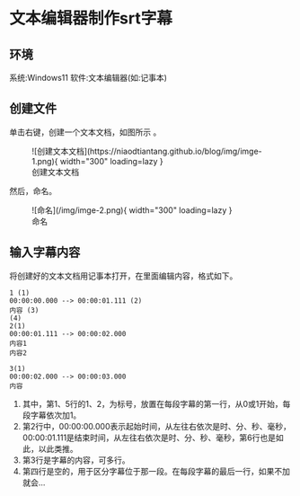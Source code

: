 # 文本编辑器制作srt字幕

## 环境

系统:Windows11 软件:文本编辑器(如:记事本)

## 创建文件

单击右键，创建一个文本文档，如图所示 。
<figure markdown>
    ![创建文本文档](https://niaodtiantang.github.io/blog/img/imge-1.png){ width="300" loading=lazy }
    <figcaption>创建文本文档</figcaption>
</figure>
然后，命名。
<figure markdown>
    ![命名](/img/imge-2.png){ width="300" loading=lazy }
    <figcaption>命名</figcaption>
</figure>

## 输入字幕内容
将创建好的文本文档用记事本打开，在里面编辑内容，格式如下。
```title="字幕.txt"
1 (1)
00:00:00.000 --> 00:00:01.111 (2)
内容 (3)
(4)
2(1)
00:00:01.111 --> 00:00:02.000
内容1
内容2

3(1)
00:00:02.000 --> 00:00:03.000
内容
```

1. 其中，第1、5行的1、2，为标号，放置在每段字幕的第一行，从0或1开始，每段字幕依次加1。
2. 第2行中，00:00:00.000表示起始时间，从左往右依次是时、分、秒、毫秒，00:00:01.111是结束时间，从左往右依次是时、分、秒、毫秒，第6行也是如此，以此类推。
3. 第3行是字幕的内容，可多行。
4. 第四行是空的，用于区分字幕位于那一段。在每段字幕的最后一行，如果不加就会…
